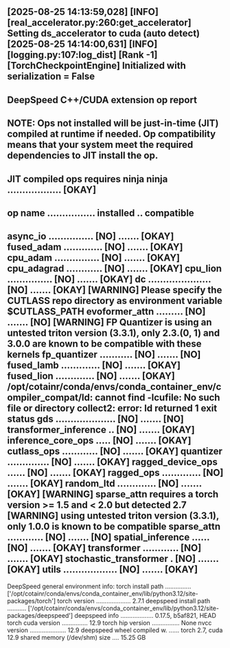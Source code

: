 [2025-08-25 14:13:59,028] [INFO] [real_accelerator.py:260:get_accelerator] Setting ds_accelerator to cuda (auto detect)
[2025-08-25 14:14:00,631] [INFO] [logging.py:107:log_dist] [Rank -1] [TorchCheckpointEngine] Initialized with serialization = False
--------------------------------------------------
DeepSpeed C++/CUDA extension op report
--------------------------------------------------
NOTE: Ops not installed will be just-in-time (JIT) compiled at
      runtime if needed. Op compatibility means that your system
      meet the required dependencies to JIT install the op.
--------------------------------------------------
JIT compiled ops requires ninja
ninja .................. [OKAY]
--------------------------------------------------
op name ................ installed .. compatible
--------------------------------------------------
async_io ............... [NO] ....... [OKAY]
fused_adam ............. [NO] ....... [OKAY]
cpu_adam ............... [NO] ....... [OKAY]
cpu_adagrad ............ [NO] ....... [OKAY]
cpu_lion ............... [NO] ....... [OKAY]
dc ..................... [NO] ....... [OKAY]
 [WARNING]  Please specify the CUTLASS repo directory as environment variable $CUTLASS_PATH
evoformer_attn ......... [NO] ....... [NO]
 [WARNING]  FP Quantizer is using an untested triton version (3.3.1), only 2.3.(0, 1) and 3.0.0 are known to be compatible with these kernels
fp_quantizer ........... [NO] ....... [NO]
fused_lamb ............. [NO] ....... [OKAY]
fused_lion ............. [NO] ....... [OKAY]
/opt/cotainr/conda/envs/conda_container_env/compiler_compat/ld: cannot find -lcufile: No such file or directory
collect2: error: ld returned 1 exit status
gds .................... [NO] ....... [NO]
transformer_inference .. [NO] ....... [OKAY]
inference_core_ops ..... [NO] ....... [OKAY]
cutlass_ops ............ [NO] ....... [OKAY]
quantizer .............. [NO] ....... [OKAY]
ragged_device_ops ...... [NO] ....... [OKAY]
ragged_ops ............. [NO] ....... [OKAY]
random_ltd ............. [NO] ....... [OKAY]
 [WARNING]  sparse_attn requires a torch version >= 1.5 and < 2.0 but detected 2.7
 [WARNING]  using untested triton version (3.3.1), only 1.0.0 is known to be compatible
sparse_attn ............ [NO] ....... [NO]
spatial_inference ...... [NO] ....... [OKAY]
transformer ............ [NO] ....... [OKAY]
stochastic_transformer . [NO] ....... [OKAY]
utils .................. [NO] ....... [OKAY]
--------------------------------------------------
DeepSpeed general environment info:
torch install path ............... ['/opt/cotainr/conda/envs/conda_container_env/lib/python3.12/site-packages/torch']
torch version .................... 2.7.1
deepspeed install path ........... ['/opt/cotainr/conda/envs/conda_container_env/lib/python3.12/site-packages/deepspeed']
deepspeed info ................... 0.17.5, b5af821, HEAD
torch cuda version ............... 12.9
torch hip version ................ None
nvcc version ..................... 12.9
deepspeed wheel compiled w. ...... torch 2.7, cuda 12.9
shared memory (/dev/shm) size .... 15.25 GB
